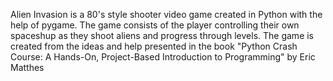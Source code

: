 Alien Invasion is a 80's style shooter video game created in Python with the help of pygame. The game consists of the player controlling their own spaceshup as they shoot aliens 
and progress through levels. The game is created from the ideas and help presented in the book "Python Crash Course: A Hands-On, Project-Based Introduction to Programming"
by Eric Matthes
